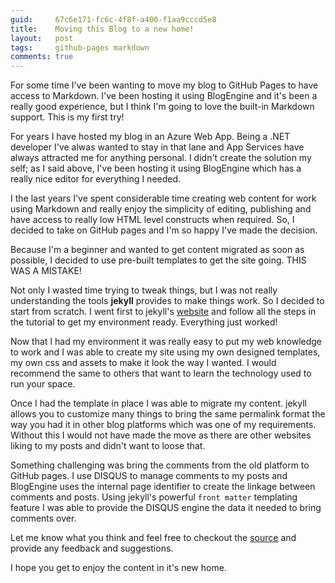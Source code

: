 ```yaml
---
guid:     67c6e171-fc6c-4f8f-a400-f1aa9cccd5e8
title:    Moving this Blog to a new home!
layout:   post
tags:     github-pages markdown
comments: true
---
```


For some time I've been wanting to move my blog to GitHub Pages to have access to Markdown.
I've been hosting it using BlogEngine and it's been a really good experience, but I think I'm going to love the built-in Markdown support.
This is my first try!

For years I have hosted my blog in an Azure Web App. Being a .NET developer I've alwas wanted to stay in that lane and App Services have always attracted me for anything personal. I didn't create the solution my self; as I said above, I've been hosting it using BlogEngine which has a really nice editor for everything I needed.

I the last years I've spent considerable time creating web content for work using Markdown and really enjoy the simplicity of editing, publishing and have access to really low HTML level constructs when required. So, I decided to take on GitHub pages and I'm so happy I've made the decision.

Because I'm a beginner and wanted to get content migrated as soon as possible, I decided to use pre-built templates to get the site going.
THIS WAS A MISTAKE!

<!-- more -->

Not only I wasted time trying to tweak things, but I was not really understanding the tools **jekyll** provides to make things work. So I decided to start from scratch. I went first to jekyll's [website](https://jekyllrb.com) and follow all the steps in the tutorial to get my environment ready. Everything just worked!

Now that I had my environment it was really easy to put my web knowledge to work and I was able to create my site using my own designed templates, my own css and assets to make it look the way I wanted. I would recommend the same to others that want to learn the technology used to run your space.

Once I had the template in place I was able to migrate my content.
jekyll allows you to customize many things to bring the same permalink format the way you had it in other blog platforms which was one of my requirements. Without this I would not have made the move as there are other websites liking to my posts and didn't want to loose that.

Something challenging was bring the comments from the old platform to GitHub pages. I use DISQUS to manage comments to my posts and BlogEngine uses the internal page identifier to create the linkage between comments and posts. Using jekyll's powerful `front matter` templating feature I was able to provide the DISQUS engine the data it needed to bring comments over.

Let me know what you think and feel free to checkout the [source](https://github.com/artmasa/asrtmasa.github.io) and provide any feedback and suggestions.

I hope you get to enjoy the content in it's new home.